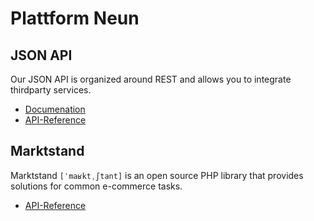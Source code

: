 # Plattform Neun

## JSON API

Our JSON API is organized around REST and allows you to integrate thirdparty services.

- [Documenation](/plattform)
- [API-Reference](/plattform/api-reference)

## Marktstand

Marktstand `[ˈmaʁktˌʃtant]` is an open source PHP library that provides solutions for common e-commerce tasks.

- [API-Reference](/marktstand/api)